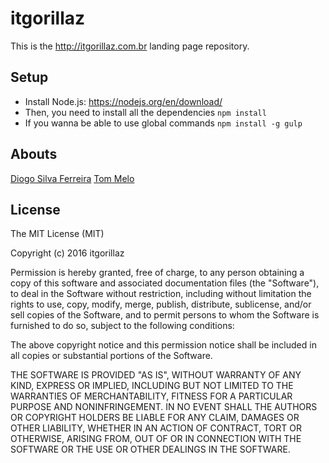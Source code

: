 # itgorillaz

This is the http://itgorillaz.com.br landing page repository.

## Setup

* Install Node.js: https://nodejs.org/en/download/
* Then, you need to install all the dependencies `npm install`
* If you wanna be able to use global commands `npm install -g gulp`

## Abouts

[Diogo Silva Ferreira](http://twitter.com/diogosilva)
[Tom Melo](http://twitter.com/_tommelo)

## License

The MIT License (MIT)

Copyright (c) 2016 itgorillaz

Permission is hereby granted, free of charge, to any person obtaining a copy
of this software and associated documentation files (the "Software"), to deal
in the Software without restriction, including without limitation the rights
to use, copy, modify, merge, publish, distribute, sublicense, and/or sell
copies of the Software, and to permit persons to whom the Software is
furnished to do so, subject to the following conditions:

The above copyright notice and this permission notice shall be included in all
copies or substantial portions of the Software.

THE SOFTWARE IS PROVIDED "AS IS", WITHOUT WARRANTY OF ANY KIND, EXPRESS OR
IMPLIED, INCLUDING BUT NOT LIMITED TO THE WARRANTIES OF MERCHANTABILITY,
FITNESS FOR A PARTICULAR PURPOSE AND NONINFRINGEMENT. IN NO EVENT SHALL THE
AUTHORS OR COPYRIGHT HOLDERS BE LIABLE FOR ANY CLAIM, DAMAGES OR OTHER
LIABILITY, WHETHER IN AN ACTION OF CONTRACT, TORT OR OTHERWISE, ARISING FROM,
OUT OF OR IN CONNECTION WITH THE SOFTWARE OR THE USE OR OTHER DEALINGS IN THE
SOFTWARE.
